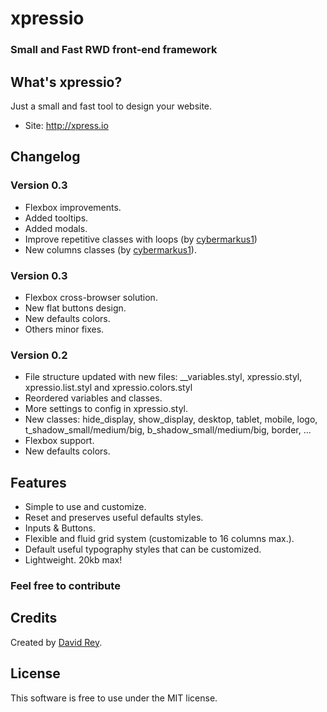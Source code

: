 # xpressio
### Small and Fast RWD front-end framework

## What's xpressio?
Just a small and fast tool to design your website.

+ Site: http://xpress.io

## Changelog

### Version 0.3

+ Flexbox improvements.
+ Added tooltips.
+ Added modals.
+ Improve repetitive classes with loops (by [cybermarkus1](https://github.com/cybermarkus1)) 
+ New columns classes (by [cybermarkus1](https://github.com/cybermarkus1)).

### Version 0.3

+ Flexbox cross-browser solution.
+ New flat buttons design.
+ New defaults colors.
+ Others minor fixes.

### Version 0.2

+ File structure updated with new files: __variables.styl, xpressio.styl, xpressio.list.styl and xpressio.colors.styl
+ Reordered variables and classes.
+ More settings to config in xpressio.styl.
+ New classes: hide_display, show_display, desktop, tablet, mobile, logo, t_shadow_small/medium/big, b_shadow_small/medium/big, border, ...
+ Flexbox support.
+ New defaults colors.

## Features

+ Simple to use and customize.
+ Reset and preserves useful defaults styles.
+ Inputs & Buttons.
+ Flexible and fluid grid system (customizable to 16 columns max.).
+ Default useful typography styles that can be customized.
+ Lightweight. 20kb max!

### Feel free to contribute

## Credits
Created by [David Rey](http://twitter.com/dreyacosta).

## License
This software is free to use under the MIT license.